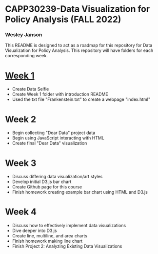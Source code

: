 # CAPP30239-Data Visualization for Policy Analysis (FALL 2022)
### Wesley Janson

This README is designed to act as a roadmap for this repository for Data Visualization for Policy Analysis. This 
repository will have folders for each corresponding week.

# [Week 1](https://wesley-janson.github.io/CAPP30239_FA22/week_01)
* Create Data Selfie
* Create Week 1 folder with introduction README 
* Used the txt file "Frankenstein.txt" to create a webpage "index.html"

# Week 2
* Begin collecting "Dear Data" project data
* Begin using JavaScript interacting with HTML
* Create final "Dear Data" visualization

# Week 3
* Discuss differing data visualization/art styles
* Develop initial D3.js bar chart
* Create Github page for this course
* Finish homework creating example bar chart using HTML and D3.js

# Week 4
* Discuss how to effectively implement data visualizations
* Dive deeper into D3.js
* Create line, multiline, and area charts
* Finish homework making line chart
* Finish Project 2: Analyzing Existing Data Visualizations